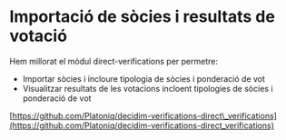 # Importació de sòcies i resultats de votació

Hem millorat el mòdul direct-verifications per permetre:  


* Importar sòcies i incloure tipologia de sòcies i ponderació de vot
* Visualitzar resultats de les votacions incloent tipologies de sòcies i ponderació de vot

[https://github.com/Platoniq/decidim-verifications-direct\_verifications](https://github.com/Platoniq/decidim-verifications-direct_verifications)



